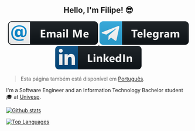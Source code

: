 <h2 align=center>Hello, I'm Filipe! 😎</h2>

<p align=center>
 <a href="mailto:filimor@posteo.net">
  <img src="https://github.com/MikeCodesDotNET/ColoredBadges/blob/master/svg/social/email_me.svg" alt="E-mail">
 </a><a href="https://t.me/filimor">
  <img src="https://github.com/MikeCodesDotNET/ColoredBadges/blob/master/svg/social/telegram.svg" alt="Telegram">
 </a> <a href="https://www.linkedin.com/in/filimor">
  <img src="https://github.com/MikeCodesDotNET/ColoredBadges/blob/master/svg/social/linkedin.svg" alt="Linkedin">
 </a>
</p>

> Esta página também está disponível em [Português](https://github.com/filimor/filimor/blob/main/README.pt-BR.md).

I'm a Software Engineer and an Information Technology Bachelor student 🎓 at [Univesp](https://github.com/univesp).

[![Github stats](https://github-readme-stats.vercel.app/api?username=filimor&count_private=true&show_icons=true&include_all_commits=true&custom_title=What%20I've%20done)](https://github.com/anuraghazra/github-readme-stats)

[![Top Languages](https://github-readme-stats.vercel.app/api/top-langs/?username=filimor&langs_count=10&layout=compact&custom_title=About%20what%20I've%20done)](https://github.com/anuraghazra/github-readme-stats)
